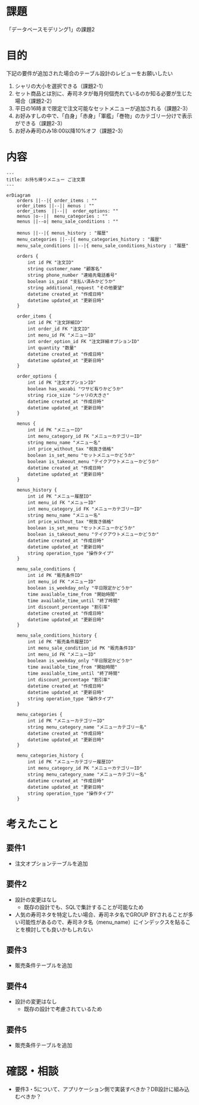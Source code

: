 # 課題
「データベースモデリング1」の課題2

# 目的
下記の要件が追加された場合のテーブル設計のレビューをお願いしたい
1. シャリの大小を選択できる（課題2-1）
2. セット商品とは別に、寿司ネタが毎月何個売れているのか知る必要が生じた場合（課題2-2）
3. 平日の16時まで限定で注文可能なセットメニューが追加される（課題2-3）
4. お好みすしの中で、「白身」「赤身」「軍艦」「巻物」のカテゴリー分けで表示ができる（課題2-3）
5. お好み寿司のみ18:00以降10%オフ（課題2-3）

# 内容
```mermaid
---
title: お持ち帰りメニュー ご注文票
---

erDiagram
    orders ||--|{ order_items : ""
    order_items ||--|| menus : ""
    order_items  ||--||  order_options: ""
    menus |o--||  menu_categories : ""
    menus ||--o| menu_sale_conditions : ""

    menus ||--|{ menus_history : "履歴"
    menu_categories ||--|{ menu_categories_history : "履歴"
    menu_sale_conditions ||--|{ menu_sale_conditions_history : "履歴"

    orders {
        int id PK "注文ID"
        string customer_name "顧客名"
        string phone_number "連絡先電話番号"
        boolean is_paid "支払い済みかどうか"
        string additional_request "その他要望"
        datetime created_at "作成日時"
        datetime updated_at "更新日時"
    }

    order_items {
        int id PK "注文詳細ID"
        int order_id FK "注文ID"
        int menu_id FK "メニューID"
        int order_option_id FK "注文詳細オプションID"
        int quantity "数量"
        datetime created_at "作成日時"
        datetime updated_at "更新日時"
    }

    order_options {
        int id PK "注文オプションID"
        boolean has_wasabi "ワサビ有りかどうか"
        string rice_size "シャリの大きさ"
        datetime created_at "作成日時"
        datetime updated_at "更新日時"
    }

    menus {
        int id PK "メニューID"
        int menu_category_id FK "メニューカテゴリーID"
        string menu_name "メニュー名"
        int price_without_tax "税抜き価格"
        boolean is_set_menu "セットメニューかどうか"
        boolean is_takeout_menu "テイクアウトメニューかどうか"
        datetime created_at "作成日時"
        datetime updated_at "更新日時"
    }

    menus_history {
        int id PK "メニュー履歴ID"
        int menu_id FK "メニューID"
        int menu_category_id FK "メニューカテゴリーID"
        string menu_name "メニュー名"
        int price_without_tax "税抜き価格"
        boolean is_set_menu "セットメニューかどうか"
        boolean is_takeout_menu "テイクアウトメニューかどうか"
        datetime created_at "作成日時"
        datetime updated_at "更新日時"
        string operation_type "操作タイプ"
    }

    menu_sale_conditions {
        int id PK "販売条件ID"
        int menu_id FK "メニューID"
        boolean is_weekday_only "平日限定かどうか"
        time available_time_from "開始時間"
        time available_time_until "終了時間"
        int discount_percentage "割引率"
        datetime created_at "作成日時"
        datetime updated_at "更新日時"
    }

    menu_sale_conditions_history {
        int id PK "販売条件履歴ID"
        int menu_sale_condition_id PK "販売条件ID"
        int menu_id FK "メニューID"
        boolean is_weekday_only "平日限定かどうか"
        time available_time_from "開始時間"
        time available_time_until "終了時間"
        int discount_percentage "割引率"
        datetime created_at "作成日時"
        datetime updated_at "更新日時"
        string operation_type "操作タイプ"
    }

    menu_categories {
        int id PK "メニューカテゴリーID"
        string menu_category_name "メニューカテゴリー名"
        datetime created_at "作成日時"
        datetime updated_at "更新日時"
    }

    menu_categories_history {
        int id PK "メニューカテゴリー履歴ID"
        int menu_category_id PK "メニューカテゴリーID"
        string menu_category_name "メニューカテゴリー名"
        datetime created_at "作成日時"
        datetime updated_at "更新日時"
        string operation_type "操作タイプ"
    }
```

# 考えたこと
## 要件1
- 注文オプションテーブルを追加
## 要件2
- 設計の変更はなし
    - 既存の設計でも、SQLで集計することが可能なため
- 人気の寿司ネタを特定したい場合、寿司ネタ名でGROUP BYされることが多い可能性があるので、寿司ネタ名（menu_name）にインデックスを貼ることを検討しても良いかもしれない
## 要件3
- 販売条件テーブルを追加
## 要件4
- 設計の変更はなし
    - 既存の設計で考慮されているため
## 要件5
- 販売条件テーブルを追加

# 確認・相談
- 要件3・5について、アプリケーション側で実装すべきか？DB設計に組み込むべきか？